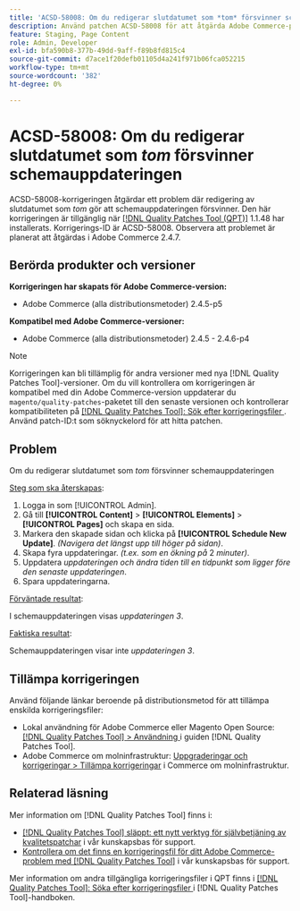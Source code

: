```yaml
---
title: 'ACSD-58008: Om du redigerar slutdatumet som *tom* försvinner schemauppdateringen'
description: Använd patchen ACSD-58008 för att åtgärda Adobe Commerce-problemet där redigering av slutdatumet som *tom* gör att schemauppdateringen försvinner.
feature: Staging, Page Content
role: Admin, Developer
exl-id: bfa590b8-377b-49dd-9aff-f89b8fd815c4
source-git-commit: d7ace1f20defb01105d4a241f971b06fca052215
workflow-type: tm+mt
source-wordcount: '382'
ht-degree: 0%

---
```


# ACSD-58008: Om du redigerar slutdatumet som *tom* försvinner schemauppdateringen

ACSD-58008-korrigeringen åtgärdar ett problem där redigering av slutdatumet som *tom* gör att schemauppdateringen försvinner. Den här korrigeringen är tillgänglig när [[!DNL Quality Patches Tool (QPT)]](/help/announcements/adobe-commerce-announcements/magento-quality-patches-released-new-tool-to-self-serve-quality-patches.md) 1.1.48 har installerats. Korrigerings-ID är ACSD-58008. Observera att problemet är planerat att åtgärdas i Adobe Commerce 2.4.7.

## Berörda produkter och versioner

**Korrigeringen har skapats för Adobe Commerce-version:**

* Adobe Commerce (alla distributionsmetoder) 2.4.5-p5

**Kompatibel med Adobe Commerce-versioner:**

* Adobe Commerce (alla distributionsmetoder) 2.4.5 - 2.4.6-p4

>[!NOTE]
>
>Korrigeringen kan bli tillämplig för andra versioner med nya [!DNL Quality Patches Tool]-versioner. Om du vill kontrollera om korrigeringen är kompatibel med din Adobe Commerce-version uppdaterar du `magento/quality-patches`-paketet till den senaste versionen och kontrollerar kompatibiliteten på [[!DNL Quality Patches Tool]: Sök efter korrigeringsfiler ](https://experienceleague.adobe.com/tools/commerce-quality-patches/index.html?lang=sv-SE). Använd patch-ID:t som söknyckelord för att hitta patchen.

## Problem

Om du redigerar slutdatumet som *tom* försvinner schemauppdateringen

<u>Steg som ska återskapas</u>:

1. Logga in som [!UICONTROL Admin].
1. Gå till **[!UICONTROL Content]** > **[!UICONTROL Elements]** > **[!UICONTROL Pages]** och skapa en sida.
1. Markera den skapade sidan och klicka på **[!UICONTROL Schedule New Update]**. *(Navigera det längst upp till höger på sidan)*.
1. Skapa fyra uppdateringar. *(t.ex. som en ökning på* 2 *minuter)*.
1. Uppdatera *uppdateringen* *och ändra tiden till en tidpunkt som ligger före den senaste uppdateringen*.
1. Spara uppdateringarna.

<u>Förväntade resultat</u>:

I schemauppdateringen visas *uppdateringen 3*.

<u>Faktiska resultat</u>:

Schemauppdateringen visar inte *uppdateringen 3*.

## Tillämpa korrigeringen

Använd följande länkar beroende på distributionsmetod för att tillämpa enskilda korrigeringsfiler:

* Lokal användning för Adobe Commerce eller Magento Open Source: [[!DNL Quality Patches Tool] > Användning ](https://experienceleague.adobe.com/docs/commerce-operations/tools/quality-patches-tool/usage.html?lang=sv-SE) i guiden [!DNL Quality Patches Tool].
* Adobe Commerce om molninfrastruktur: [Uppgraderingar och korrigeringar > Tillämpa korrigeringar](https://experienceleague.adobe.com/docs/commerce-cloud-service/user-guide/develop/upgrade/apply-patches.html?lang=sv-SE) i Commerce om molninfrastruktur.

## Relaterad läsning

Mer information om [!DNL Quality Patches Tool] finns i:

* [[!DNL Quality Patches Tool] släppt: ett nytt verktyg för självbetjäning av kvalitetspatchar](/help/announcements/adobe-commerce-announcements/magento-quality-patches-released-new-tool-to-self-serve-quality-patches.md) i vår kunskapsbas för support.
* [Kontrollera om det finns en korrigeringsfil för ditt Adobe Commerce-problem med  [!DNL Quality Patches Tool]](/help/support-tools/patches-available-in-qpt-tool/check-patch-for-magento-issue-with-magento-quality-patches.md) i vår kunskapsbas för support.

Mer information om andra tillgängliga korrigeringsfiler i QPT finns i [[!DNL Quality Patches Tool]: Söka efter korrigeringsfiler ](https://experienceleague.adobe.com/tools/commerce-quality-patches/index.html?lang=sv-SE) i [!DNL Quality Patches Tool]-handboken.

